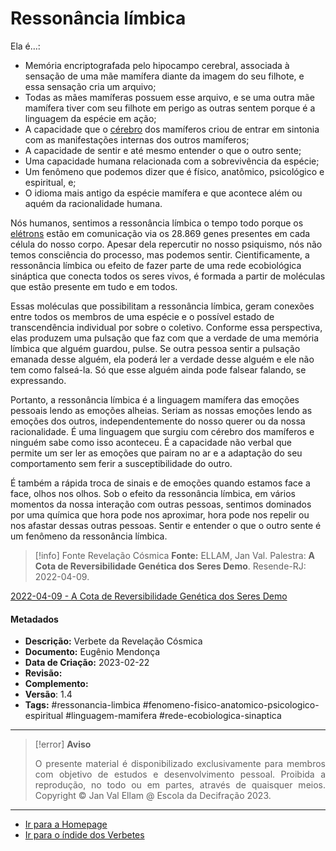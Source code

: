 # Ressonância límbica

Ela é…:

-   Memória encriptografada pelo hipocampo cerebral, associada à sensação de uma mãe mamífera diante da imagem do seu filhote, e essa sensação cria um arquivo;
-   Todas as mães mamíferas possuem esse arquivo, e se uma outra mãe mamífera tiver com seu filhote em perigo as outras sentem porque é a linguagem da espécie em ação;
-   A capacidade que o [cérebro](Cérebro%20Humano.md) dos mamíferos criou de entrar em sintonia com as manifestações internas dos outros mamíferos;
-   A capacidade de sentir e até mesmo entender o que o outro sente;
-   Uma capacidade humana relacionada com a sobrevivência da espécie;
-   Um fenômeno que podemos dizer que é físico, anatômico, psicológico e espiritual, e;
-   O idioma mais antigo da espécie mamífera e que acontece além ou aquém da racionalidade humana.

Nós humanos, sentimos a ressonância límbica o tempo todo porque os [elétrons](Elétrons%20e%20a%20Revelação%20Cósmica.md) estão em comunicação via os 28.869 genes presentes em cada célula do nosso corpo. Apesar dela repercutir no nosso psiquismo, nós não temos consciência do processo, mas podemos sentir. Cientificamente, a ressonância límbica ou efeito de fazer parte de uma rede ecobiológica sináptica que conecta todos os seres vivos, é formada a partir de moléculas que estão presente em tudo e em todos.

Essas moléculas que possibilitam a ressonância límbica, geram conexões entre todos os membros de uma espécie e o possível estado de transcendência individual por sobre o coletivo. Conforme essa perspectiva, elas produzem uma pulsação que faz com que a verdade de uma memória límbica que alguém guardou, pulse. Se outra pessoa sentir a pulsação emanada desse alguém, ela poderá ler a verdade desse alguém e ele não tem como falseá-la. Só que esse alguém ainda pode falsear falando, se expressando.

Portanto, a ressonância límbica é a linguagem mamífera das emoções pessoais lendo as emoções alheias. Seriam as nossas emoções lendo as emoções dos outros, independentemente do nosso querer ou da nossa racionalidade. É uma linguagem que surgiu com cérebro dos mamíferos e ninguém sabe como isso aconteceu. É a capacidade não verbal que permite um ser ler as emoções que pairam no ar e a adaptação do seu comportamento sem ferir a susceptibilidade do outro.

É também a rápida troca de sinais e de emoções quando estamos face a face, olhos nos olhos. Sob o efeito da ressonância límbica, em vários momentos da nossa interação com outras pessoas, sentimos dominados por uma química que hora pode nos aproximar, hora pode nos repelir ou nos afastar dessas outras pessoas. Sentir e entender o que o outro sente é um fenômeno da ressonância límbica.

> [!info] Fonte Revelação Cósmica
> **Fonte:** ELLAM, Jan Val. Palestra: **A Cota de Reversibilidade Genética dos Seres Demo**. Resende-RJ: 2022-04-09.

[2022-04-09 - A Cota de Reversibilidade Genética dos Seres Demo](Árvore%20do%20Conhecimento/Fichas/Grupo%20I%20-%20Contexto%20Demo/2022-04-09%20-%20A%20Cota%20de%20Reversibilidade%20Genética%20dos%20Seres%20Demo.md)

#### Metadados

-   **Descrição:** Verbete da Revelação Cósmica
-   **Documento:** Eugênio Mendonça
-   **Data de Criação:** 2023-02-22
-   **Revisão:**
-   **Complemento:**
-   **Versão**: 1.4
-   **Tags:** #ressonancia-limbica #fenomeno-fisico-anatomico-psicologico-espiritual #linguagem-mamifera #rede-ecobiologica-sinaptica

---
> [!error] **Aviso**
> <p align="justify">O presente material é disponibilizado exclusivamente para membros com objetivo de estudos e desenvolvimento pessoal. Proibida a reprodução, no todo ou em partes, através de quaisquer meios. Copyright © Jan Val Ellam @ Escola da Decifração 2023. </p>

---
- [Ir para a Homepage](Homepage.canvas)
- [Ir para o índide dos Verbetes](ÍNDIDE%20GERAL%20DOS%20VERBETES.canvas)